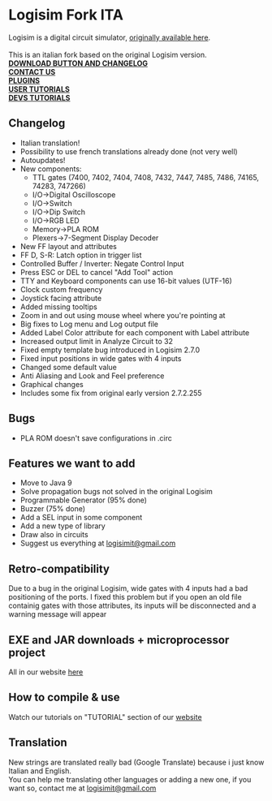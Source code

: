 # Logisim Fork ITA
Logisim is a digital circuit simulator, [originally available here](http://www.cburch.com/logisim/).<br><br>
This is an italian fork based on the original Logisim version.<br>
<b>[DOWNLOAD BUTTON AND CHANGELOG](https://logisim.altervista.org)</b><br>
<b>[CONTACT US](https://logisim.altervista.org/contacts.html)</b><br>
<b>[PLUGINS](https://logisim.altervista.org/plugins.html)</b><br>
<b>[USER TUTORIALS](https://logisim.altervista.org/userstutorial.php)</b><br>
<b>[DEVS TUTORIALS](https://logisim.altervista.org/developerstutorial.php)</b><br>
## Changelog
* Italian translation!
* Possibility to use french translations already done (not very well)
* Autoupdates!
* New components:
	* TTL gates (7400, 7402, 7404, 7408, 7432, 7447, 7485, 7486, 74165, 74283, 747266)
	* I/O->Digital Oscilloscope
	* I/O->Switch
	* I/O->Dip Switch
	* I/O->RGB LED
	* Memory->PLA ROM
	* Plexers->7-Segment Display Decoder
* New FF layout and attributes
* FF D, S-R: Latch option in trigger list
* Controlled Buffer / Inverter: Negate Control Input
* Press ESC or DEL to cancel "Add Tool" action
* TTY and Keyboard components can use 16-bit values (UTF-16)
* Clock custom frequency
* Joystick facing attribute
* Added missing tooltips
* Zoom in and out using mouse wheel where you're pointing at
* Big fixes to Log menu and Log output file
* Added Label Color attribute for each component with Label attribute
* Increased output limit in Analyze Circuit to 32
* Fixed empty template bug introduced in Logisim 2.7.0
* Fixed input positions in wide gates with 4 inputs
* Changed some default value
* Anti Aliasing and Look and Feel preference
* Graphical changes
* Includes some fix from original early version 2.7.2.255
## Bugs
* PLA ROM doesn't save configurations in .circ
## Features we want to add
* Move to Java 9
* Solve propagation bugs not solved in the original Logisim
* Programmable Generator (95% done)
* Buzzer (75% done)
* Add a SEL input in some component
* Add a new type of library
* Draw also in circuits
* Suggest us everything at logisimit@gmail.com
## Retro-compatibility
Due to a bug in the original Logisim, wide gates with 4 inputs had a bad positioning of the ports.
I fixed this problem but if you open an old file containig gates with those attributes, its inputs will be disconnected and a warning message will appear
## EXE and JAR downloads + microprocessor project
All in our website [here](https://logisim.altervista.org)
## How to compile & use
Watch our tutorials on "TUTORIAL" section of our [website](https://logisim.altervista.org/developerstutorial.php)
## Translation
New strings are translated really bad (Google Translate) because i just know Italian and English.<br>You can help me translating other languages or adding a new one, if you want so, contact me at logisimit@gmail.com
